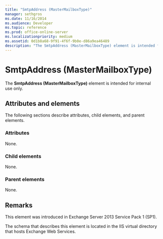 ```yaml
---
title: "SmtpAddress (MasterMailboxType)"
manager: sethgros
ms.date: 11/16/2014
ms.audience: Developer
ms.topic: reference
ms.prod: office-online-server
ms.localizationpriority: medium
ms.assetid: 0d1b8a68-9f91-4f6f-9b0e-d86a9ea46489
description: "The SmtpAddress (MasterMailboxType) element is intended for internal use only."
---
```


# SmtpAddress (MasterMailboxType)

The **SmtpAddress (MasterMailboxType)** element is intended for internal use only. 

## Attributes and elements

The following sections describe attributes, child elements, and parent elements.
  
### Attributes

None.
  
### Child elements

None.
  
### Parent elements

None.
  
## Remarks

This element was introduced in Exchange Server 2013 Service Pack 1 (SP1).
  
The schema that describes this element is located in the IIS virtual directory that hosts Exchange Web Services.
  

